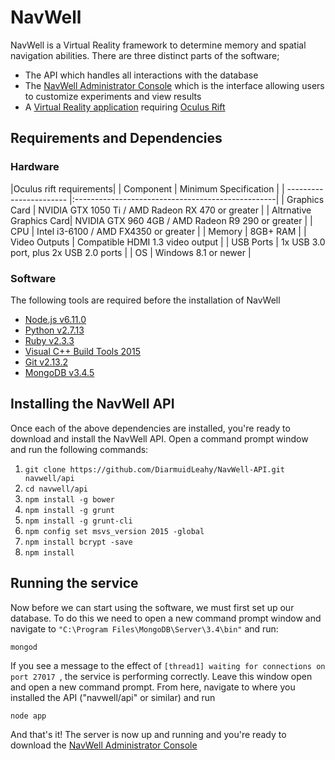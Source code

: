 # NavWell
NavWell is a Virtual Reality framework to determine memory and spatial navigation abilities. There are three distinct parts of the software;

  - The API which handles all interactions with the database
  - The [NavWell Administrator Console](https://github.com/DiarmuidLeahy/NavWell-Admin-Console "GitHub Repo") which is the interface allowing users to customize experiments and view results
  - A [Virtual Reality application](https://github.com/DiarmuidLeahy/NavWell-VR "GitHub Repo") requiring [Oculus Rift](https://www.oculus.com/rift/ "Oculus website") 


## Requirements and Dependencies
### Hardware
|Oculus rift requirements|
| Component               | Minimum Specification                             |
| ----------------------- |:--------------------------------------------------|
| Graphics Card           | NVIDIA GTX 1050 Ti / AMD Radeon RX 470 or greater |
| Altrnative Graphics Card| NVIDIA GTX 960 4GB / AMD Radeon R9 290 or greater |
| CPU                     | Intel i3-6100 / AMD FX4350 or greater             |
| Memory                  | 8GB+ RAM                                          |
| Video Outputs           | Compatible HDMI 1.3 video output                  |
| USB Ports               | 1x USB 3.0 port, plus 2x USB 2.0 ports            |
| OS                      | Windows 8.1 or newer                              |

### Software
The following tools are required before the installation of NavWell
  
  - [Node.js v6.11.0](https://nodejs.org/dist/v6.11.0/node-v6.11.0-x64.msi "Latest version")
  - [Python v2.7.13](https://www.python.org/ftp/python/2.7.13/python-2.7.13.msi "Legacy version")
  - [Ruby v2.3.3](https://dl.bintray.com/oneclick/rubyinstaller/rubyinstaller-2.3.3-x64.exe "2.3.3")
  - [Visual C++ Build Tools 2015](http://landinghub.visualstudio.com/visual-cpp-build-tools "2015")
  - [Git v2.13.2](https://git-scm.com/download/win "2.13.2")
  - [MongoDB v3.4.5](https://www.mongodb.com/download-center "2.3.4")
  
  
## Installing the NavWell API

Once each of the above dependencies are installed, you're ready to download and install the NavWell API.
Open a command prompt window and run the following commands:

  1. `git clone https://github.com/DiarmuidLeahy/NavWell-API.git navwell/api`
  2. `cd navwell/api`
  3. `npm install -g bower`
  4. `npm install -g grunt`
  5. `npm install -g grunt-cli`
  6. `npm config set msvs_version 2015 -global`
  7. `npm install bcrypt -save`
  8. `npm install`

## Running the service

Now before we can start using the software, we must first set up our database. To do this we need to open a new command prompt window and navigate to `"C:\Program Files\MongoDB\Server\3.4\bin"` and run:
```
mongod
```
If you see a message to the effect of `[thread1] waiting for connections on port 27017 `, the service is performing correctly. Leave this window open and open a new command prompt. From here, navigate to where you installed the API ("navwell/api" or similar) and run
```
node app
```
And that's it! The server is now up and running and you're ready to download the [NavWell Administrator Console](https://github.com/DiarmuidLeahy/NavWell-Admin-Console) 
